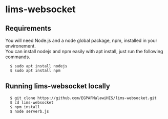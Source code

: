 # lims-websocket


## Requirements

You will need Node.js and a node global package, npm, installed in your environement.  
You can install nodejs and npm easily with apt install, just run the following commands.

      $ sudo apt install nodejs
      $ sudo apt install npm  
## Running lims-websocket locally  
      $ git clone https://github.com/EGPAFMalawiHIS/lims-websocket.git
      $ cd lims-websocket
      $ npm install
      $ node serverb.js
